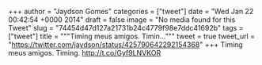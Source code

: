 
+++
author = "Jaydson Gomes"
categories = ["tweet"]
date = "Wed Jan 22 00:42:54 +0000 2014"
draft = false
image = "No media found for this Tweet"
slug = "74454d47d127a21731b24c4779f98e7ddc41692b"
tags = ["tweet"]
title = """Timing meus amigos. Timin..."""
tweet = true
tweet_url = "https://twitter.com/jaydson/status/425790642292154368"
+++
Timing meus amigos. Timing. http://t.co/Gyf9LNVKOR
